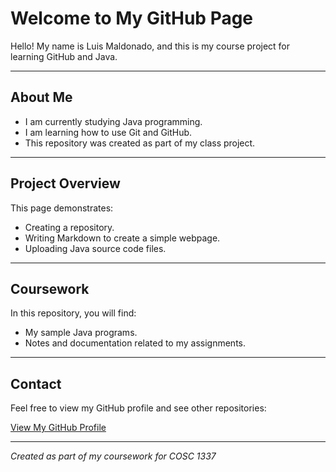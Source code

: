 # Welcome to My GitHub Page

Hello! My name is Luis Maldonado, and this is my course project for learning GitHub and Java.

---

##  About Me
- I am currently studying Java programming.
-  I am learning how to use Git and GitHub.
- This repository was created as part of my class project.

---

##  Project Overview
This page demonstrates:
- Creating a repository.
- Writing Markdown to create a simple webpage.
- Uploading Java source code files.

---

##  Coursework
In this repository, you will find:
- My sample Java programs.
- Notes and documentation related to my assignments.

---

##  Contact
Feel free to view my GitHub profile and see other repositories:

[View My GitHub Profile](https://github.com/Burritoman190)

---

*Created as part of my coursework for COSC 1337*

